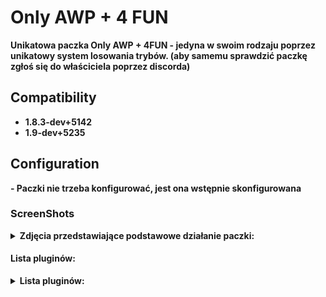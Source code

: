 # Only AWP + 4 FUN

<b> Unikatowa paczka Only AWP + 4FUN - jedyna w swoim rodzaju poprzez unikatowy system losowania trybów. (aby samemu sprawdzić paczkę zgłoś się do właściciela poprzez discorda)

## Compatibility
- 1.8.3-dev+5142
- 1.9-dev+5235

## Configuration

<b> - Paczki nie trzeba konfigurować, jest ona wstępnie skonfigurowana

### ScreenShots

<details>
	<summary><b>Zdjęcia przedstawiające podstawowe działanie paczki:</b></summary>
- Wiadomość o wylosowanym trybie na czat:
	
<img src="https://github.com/N1K1Cz/Only-AWP-4FUN/blob/main/zdj/czat_losowanie.png"></img>

- Wiadomość o wylosowanym trybie w hud:

<img src="https://github.com/N1K1Cz/Only-AWP-4FUN/blob/main/zdj/hud_losowanie.png"></img>

- Główne menu serwera:

<img src="https://github.com/N1K1Cz/Only-AWP-4FUN/blob/main/zdj/menu.png"></img>

- Wygląd hud:

<img src="https://github.com/N1K1Cz/Only-AWP-4FUN/blob/main/zdj/hud.png"></img>

</details>

#### Lista pluginów:

<details>
<summary><b>Lista pluginów:</b></summary>

```
;//=-=-=-=-=-=-=-=-=-=-=-=-=-=-=-=-=-=-=-=-=-=-=-=-=-=-=-=-=-=-=-=-=-=-=-=-=-=-=-=//
;//=-=-=-=-=           ONLY AWP 2022 by N1K1Cz | AmxxPro.pl /\^-^/\      =-=-=-=-=//
;//=-=-=-=-=-=-=-=-=-=-=-=-=-=-=-=-=-=-=-=-=-=-=-=-=-=-=-=-=-=-=-=-=-=-=-=-=-=-=-=//

;//=-=-=-=-=-=-=-=-=-=-=-=-=-=-=-=-=-=-=-=-=-=-=-=-=-=-=-=-=-=-=-=-=-=-=-=-=-=-=-=//
;//=-=-=-=-=             Silnik i najwazniejsze pluginy     /\^-^/\      =-=-=-=-=//
;//=-=-=-=-=-=-=-=-=-=-=-=-=-=-=-=-=-=-=-=-=-=-=-=-=-=-=-=-=-=-=-=-=-=-=-=-=-=-=-=//

AWP_Silnik.amxx                             ; Glowny Silnik AWP
4FUN_AWP.amxx                               ; Silnik AWP 4 FUN
AWP_skiny.amxx                              ; Skiny

;//=-=-=-=-=-=-=-=-=-=-=-=-=-=-=-=-=-=-=-=-=-=-=-=-=-=-=-=-=-=-=-=-=-=-=-=-=-=-=-=//
;//=-=-=-=-=                       Pluginy Dodatkowe        /\^-^/\      =-=-=-=-=//
;//=-=-=-=-=-=-=-=-=-=-=-=-=-=-=-=-=-=-=-=-=-=-=-=-=-=-=-=-=-=-=-=-=-=-=-=-=-=-=-=//

AWP_unlimitedammo.amxx                      ; Nielimitowane ammo (potrzebne do dzialania silnika 4FUN)
AWP_hsonly.amxx                             ; only HS (wymagane do dzialania silnika 4FUN)
AWP_blokuj.amxx                             ; blokowanie kupna broni
AWP_bullet_dmg.amxx                         ; pokazuje dmg zadawane
AWP_ad_manager.amxx                         ; Reklamy say
AWP_admin_freelook.amxx                     ; jak sama nazwa wskazuje
AWP_admin_spec_esp.amxx                     ; wh admina po smierci
AWP_duszek_po_smierci.amxx                  ; Duszek po smierci
AWP_grenade_trail.amxx                      ; Linia rzutu granata
AWP_gamenamechanger.amxx                    ; zmiana nazwy gry (trzeba dopisać na końcu pliku amxx.cfg -      amx_gamename "nazwa")
AWP_flash.amxx                              ; kto nas oslepil
AWP_logs.amxx                               ; logi
AWP_granat_info.amxx                        ; info jaki granat rzucamy
AWP_inf_smierc.amxx                         ; 15 sek. info po smierci
AWP_Najlepszy.amxx                          ; Najlepszy gracz rundy
AWP_parachute.amxx                          ; spadochron
AWP_RoundSound.amxx                         ; Muzyka po rundzie
AWP_SpawnProtection.amxx                    ; protekcja spawn
AWP_ping.amxx                               ; kick za wysoki ping
AWP_sounds.amxx                             ; Dzwieki po killu
AWP_vip.amxx                                ; VIP
AWP_vip_dla_steam.amxx                      ; VIP za free dla steam
```
</details>
